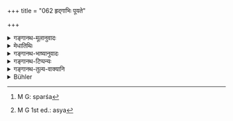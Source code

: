 +++
title = "062 हृद्गाभिः पूयते"

+++

<details><summary>गङ्गानथ-मूलानुवादः</summary>

The Brāhmaṇa is purified by the water reaching the heart; the Kṣatriya by that reaching the throat; the Vaiśya by water that is just sipped, and the Śūdra by what is touched with the end.—(62)
</details>

<details><summary>मेधातिथिः</summary>

हृदयं गच्छन्ति प्राप्नुवन्ति **हृद्गाः** । "अन्येष्व् अपि दृश्यते" (पाण् ३.२.१०१) इति गभेर् डः । "हृदयस्य हृद्" (पाण् ६.३.५०) इति योगविभागाद् धृदादेशः । **पूयते** पवित्रतां प्राप्नोत्य् अशुचित्वं व्यावर्तते । आप[^२१९] ईषदूनचुलुकमात्रप्रमाणः, **कण्ठगाभिस्** ताभिः कण्ठमात्रव्यापिनीभिः **भूमिपः** क्षत्रियः । भूमेर् आधिपत्यं क्षत्रियस्य विहितम् । तेन प्रसिद्धेन कर्मणा क्षत्रियजातिर् लक्ष्यते । आधिपत्यविवक्षायां राजधर्मेष्व् एवावक्ष्यत् । **वैश्यः** **प्राशिताभिर्** अन्तरास्यप्रवेशिताभिः । कण्ठम् अप्राप्ता अपि शुद्धिहेतवो वैश्यस्य । **शूद्रः स्पृष्टाभिर् अन्तत** अन्तेनेति । आद्यादित्वात् तृतीयार्थे तसिः । अन्तशब्दो ऽयं समीपवचनो ऽस्ति । उदकान्तं गत उदकसमीपम् इति गम्यते । अस्त्य् अवयववचनः । वस्त्रान्तो वसनान्त इत्य् उभयत्रापि वर्तमानः संबन्ध्यन्तरम् अपेक्ष्यते, कस्य[^२२०] समीपं कस्य वावयव इति । तत्रेह येन स्थानेन वर्णान्तराणाम् आचमनं विहितम्, तीर्थैर् जिह्वोष्ठेन च तदन्तेनेति प्रतीयते । समीपवचनस् तु न संभाव्यः विधीयमानस्याचमनस्य तत्साध्यत्वासंभवात् । स्पर्शे ऽपि प्राशनम् अस्ति । जिह्वौष्ठेन हि स्पृश्यमानस्य रसास्वादनम् अवश्यंभावि । तत्र वैश्यपरिमाणात् किंचिन्न्यूनतात्र विवक्षिता । जिह्वामूलं यावद् वैश्यस्य, जिह्वाग्रं शूद्रस्य । द्रवत्वाद् उदकस्यापरिहार्यो ऽवध्यतिक्रमः, अवश्यप्राप्तौ त्व् अशुद्धिः । सर्वश् चायं तीर्थविभागो दक्षिणहस्तस्योपस्पर्शने हस्तस्यौचित्याद् दक्षिणाचारतायाश् च पुरुषधर्मतया विहितत्वात् । एवमर्थम् एव चास्मिन्न् अवधाव् इदम् उच्यते ॥ २.६२ ॥


[^२२०]:
     M G 1st ed.: asya


[^२१९]:
     M G: sparśa
</details>

<details><summary>गङ्गानथ-भाष्यानुवादः</summary>

‘*Reaching the heart*’—that which reaches down to the regions of the heart; the word being derived from the root ‘*gam*’ with the ‘ḍa’ affix, according to Pāṇini, 6. 2.101; the term ‘*hṛdaya*’ being changed into ‘*hṛd*’ according to Pāṇini’s Sūtra, 6.3.50.

‘*Is purified*’—Reaches sanctity; that is, gets rid of impurity. The water (reaching the heart) would, in quantity, be just a little less than a handful.

‘*The Kṣatriya by that reaching the throat*’—*i.e*., by that which reaches only down to the throat. The term ‘*bhūmipaḥ*’ in the text stands for the Kṣatriya; as the ‘lordship of land’ is laid down for the Kṣatriya only; and hence this well-known function (of ruling the land) indicates here the *Kṣatriya* caste. If actual ‘lordship’ of the land were meant, then what is laid down here would have been prescribed among the ‘duties of tho king.’

‘*The Vaiśya by the water that is just sipped*,’—*i.e*., which is just taken into the mouth; even without reaching the throat, the water thus sipped serves to purify the Vaiśya.

‘*The Śūdra by what is touched with the end*;’—‘*anṭataḥ*’ stands for ‘*antena*’; the ‘*tasil*’ affix having the force of the instrumental, according to the *Vārtika* on Pāṇini, 5. 4. 44. The term ‘*end*’ (*anta*) means proximity; *e.g*., the phrase ‘*udakānta*’ means ‘*near* water’. It also means *a part*; *e.g*., in such expressions as ‘*vastrānta*,’ ‘*vasanānta*’ and the like. With both these significations the term ‘end’ (being a relative term) stands in need of a correlative; whenever it is used, one always wants to know—‘*near*
*what* ’ or ‘*part of what*.’ Now in the present case, the water-sipping
has been laid down for the other castes as to he done with certain parts of the hand and the lips and the tongue; and it is the ‘end’ of these that is meant. It cannot mean mere ‘*proxi* *mity*’; because the ‘*water-sipping*’ prescribed cannot he accomplished by mere proximity. Then again, the ‘touch’ (of the water with the tongue and lips) would involve *sipping* (which has been laid down for the Vaiśya); for one is sure to feel the taste of that which is touched with the tongue and lips. Hence the conclusion appears to he that the quantity of water sufficient for the *Śūdra* is just a little less in quantity than that for the *Vaiśya*; *e.g*., while for the Vaiśya the water should touch the root of the tongue, for the Śūdra it should touch only its tip.

Water being a fluid substance, its going beyond the limits prescribed would be unavoidable; hence all that is meant is that if the water sipped fails to reach the prescribed limits, it fails to purify the man.

The description of the ‘receptacles’ (parts of the hand) refers to the right hand; as it is this hand that should be used in all washings; specially as it has been laid down that men should perform (religious) acts with the right hand. It is for this reason that we reiterate this fact in the present connection.—(62)
</details>

<details><summary>गङ्गानथ-टिप्पन्यः</summary>

This verse is quoted in *Parāśaramādhava* (Ācāra, p. 221);—in
*Smṛtitattva* (p. 335), which points out that for the Śūdra, there is no
*ācamana*, as the verse stops short at the Vaiśya; so in the place of
*ācamana*, the Śūdra should wash his hands and feet;—this is clear from
a text of the Brahmapurāṇa;—and in *Vīramitrodaya* (Āhnika, p. 74),
where it is explained that ‘*antataḥ*’ means *inside of the mouth*; and
hence what is meant is that there should be no *drinking* of the water,
which should only touch the inner part of the mouth;—such being the
opinion of *Kalpataru*. It is curious that *Kalpataru*, as quoted in
*Vīramitrodaya*, has quoted Manu 5.13 9, where ‘*antataḥ*’ does not
occur at all, and missed the present verse, which, as *Vīramitrodaya*
rightly remarks, is the text that really supports the explanation
provided by *Kalpataru. Vīramitrodaya* notes Medhātithi’s explanation
with approval on p. 75.

This verse is quoted in *Kṛtyasārasamuccaya* (p. 46);—in *Hemādri*
(Śrāddha, p. 985), which adds the following notes:—‘*Hṛdgābhiḥ*,’
reaching the regions of the heart,—‘*Pūyate*’ acquires
purity;—‘*Kaṇthayābhiḥ*,’ just touching the throat only,—‘*bhūmipoḥ*,’
the Kṣatriya;—‘*prāśitāḥhiḥ*’, just taken into the mouth, and not
reaching the throat,—‘*antataḥ*,’ the affix ‘*tasi*’ has the force of
the Instrumental,—the term ‘*anta*’ meaning *near* requires a
correlative, that to which *nearness* is meant,—so that the meaning is
that the Śūdra is purified by water reaching that point which is in
close proximity to that which the water should reach for purifying the
Vaiśya;—and as the *tongue* is the point for the Vaiśya, for the Śūdra
it must be the *teeth*; though the water that reaches the teeth must
touch the tongue also, yet all that is meant is that the quantity for
the Śūdra should be just a little less than that for the Vaiśya.

It is quoted also in *Saṃskāraratnamālā* (p. 221).
</details>

<details><summary>गङ्गानथ-तुल्य-वाक्यानि</summary>

*Baudhāyana-Dharmasūtra*, 1. 5. 17.—‘The Brāhmaṇa becomes pure by water
reaching the heart, the Kṣatriya by its reaching the throat and the
Vaiśya by water actually drunk off; the woman and the Śūdra by merely
touching it.’

*Viṣṇu-Smṛti*, 62. 9.—‘The three twice-born castes become pure by water
reaching the heart, the throat and the palate respectively, the woman
and the Śūdra by touching it once.’

*Gautama Dharmasūtra*, 1.37.—‘He should thrice or four times sip water
reaching the heart.’

*Vaśiṣṭha-Smṛti*, 3.33-34.—‘The Brāhmaṇa is purified by bubble-free and
foamless water reaching his heart; the Kṣatriya by it reaching the
throat, the Vaiśya by water actually drunk; the woman and the Śūdra by
merely touching it.’

*Yājñavalkya*, 1.21.—\[The same words as Viṣṇu, above.\]

*Gobhila-Gṛhyasūtra*, 1.2.29.—‘He should sip water reaching the heart.’

*Brahmapurāṇa* (Vīramitrodaya-Āhnika, p. 74).—‘The woman and the Śūdra
are purified by the washing of the hands and lips.’

*Uśanas* (Vīramitrodaya-Āhnika, p. 75).—‘That quantity of water is to be
taken as *reaching the heart* in which a bean sinks; this quantity, less
by its fourth part is taken as *reaching the throat*’, less by half, as
*reaching the palate*; and less by three-fourths, as *reaching the
teeth*.’

*Pracetas*—(See above.)
</details>

<details><summary>Bühler</summary>

062	A Brahmana is purified by water that reaches his heart, a Kshatriya by water reaching his throat, a Vaisya by water taken into his mouth, (and) a Sudra by water touched with the extremity (of his lips).
</details>

